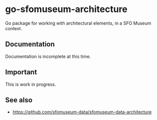 # go-sfomuseum-architecture

Go package for working with architectural elements, in a SFO Museum context.

## Documentation

Documentation is incomplete at this time.

## Important

This is work in progress.

## See also

* https://github.com/sfomuseum-data/sfomuseum-data-architecture
